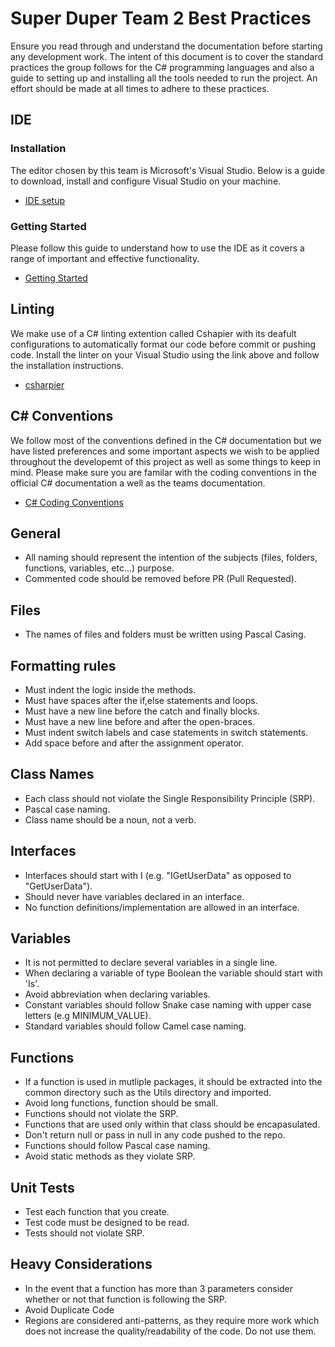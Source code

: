 # Super Duper Team 2 Best Practices

Ensure you read through and understand the documentation before starting any development work. The intent of this document is to cover the standard practices the group follows for the C# programming languages and also a guide to setting up and installing all the tools needed to run the project. An effort should be made at all times to adhere to these practices.
 
## IDE
### Installation
   The editor chosen by this team is Microsoft's Visual Studio. Below is a guide to download, install and configure Visual Studio on your machine.
 - [IDE setup](https://learn.microsoft.com/en-us/visualstudio/install/install-visual-studio?view=vs-2022)
  
### Getting Started
   Please follow this guide to understand how to use the IDE as it covers a range of important and effective functionality.
 - [Getting Started](https://learn.microsoft.com/en-us/visualstudio/get-started/csharp/visual-studio-ide?view=vs-2022)
 
## Linting
   We make use of a C# linting extention called Cshapier with its deafult configurations to automatically format our code before commit or pushing code.
   Install the linter on your Visual Studio using the link above and follow the installation instructions.
 - [csharpier](https://github.com/belav/csharpier)
   
 ## C# Conventions
   We follow most of the conventions defined in the C# documentation but we have listed preferences and some important aspects we wish to be applied
   throughout the developemt of this project as well as some things to keep in mind. Please make sure you are familar with the coding 
   conventions in the official C# documentation a well as the teams documentation.
 - [C# Coding Conventions](https://learn.microsoft.com/en-us/dotnet/csharp/fundamentals/coding-style/coding-conventions)

## General
 - All naming should represent the intention of the subjects (files, folders, functions, variables, etc...) purpose.
 - Commented code should be removed before PR (Pull Requested).
 
## Files
 - The names of files and folders must be written using Pascal Casing.
 
## Formatting rules
 - Must indent the logic inside the methods.
 - Must have spaces after the if,else statements and loops.
 - Must have a new line before the catch and finally blocks.
 - Must have a new line before and after the open-braces.
 - Must indent switch labels and case statements in switch statements.
 - Add space before and after the assignment operator.
 
## Class Names
 - Each class should not violate the Single Responsibility Principle (SRP).
 - Pascal case naming.
 - Class name should be a noun, not a verb.

## Interfaces
 - Interfaces should start with I (e.g. "IGetUserData" as opposed to "GetUserData").
 - Should never have variables declared in an interface.
 - No function definitions/implementation are allowed in an interface.

## Variables
 - It is not permitted to declare several variables in a single line.
 - When declaring a variable of type Boolean the variable should start with 'Is'.
 - Avoid abbreviation when declaring variables.
 - Constant variables should follow Snake case naming with upper case letters  (e.g MINIMUM_VALUE).
 - Standard variables should follow Camel case naming.

## Functions
 - If a function is used in mutliple packages, it should be extracted into the common directory such as the Utils directory and imported.
 - Avoid long functions, function should be small.
 - Functions should not violate the SRP.
 - Functions that are used only within that class should be encapasulated.
 - Don't return null or pass in null in any code pushed to the repo.
 - Functions should follow Pascal case naming.
 - Avoid static methods as they violate SRP.
## Unit Tests
 - Test each function that you create. 
 - Test code must be designed to be read.
 - Tests should not violate SRP.

## Heavy Considerations  
- In the event that a function has more than 3 parameters consider whether or not that function is following the SRP.
- Avoid Duplicate Code
- Regions are considered anti-patterns, as they require more work which does not increase the quality/readability of the code. Do not use them.
